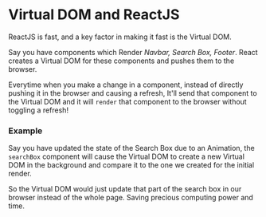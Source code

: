# Virtual DOM and ReactJS

ReactJS is fast, and a key factor in making it fast is the Virtual DOM.

Say you have components which Render *Navbar, Search Box, Footer*. React creates a Virtual DOM for these components and pushes them to the browser. 

Everytime when you make a change in a component, instead of directly pushing it in the browser and causing a refresh, It'll send that component to the Virtual DOM and it will `render` that component to the browser without toggling a refresh!

### Example

Say you have updated the state of the Search Box due to an Animation, the `searchBox` component will cause the Virtual DOM to create a new Virtual DOM in the background and compare it to the one we created for the initial render.

So the Virtual DOM would just update that part of the search box in our browser instead of the whole page. Saving precious computing power and time.
